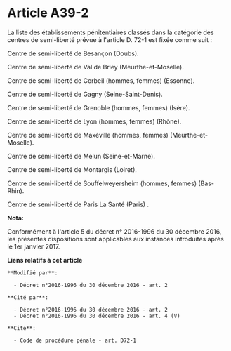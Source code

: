 # Article A39-2

La liste des établissements pénitentiaires classés dans la catégorie des centres de semi-liberté prévue à l'article D. 72-1
est fixée comme suit : 

Centre de semi-liberté de Besançon (Doubs). 

Centre de semi-liberté de Val de Briey (Meurthe-et-Moselle). 

Centre de semi-liberté de Corbeil (hommes, femmes) (Essonne). 

Centre de semi-liberté de Gagny (Seine-Saint-Denis). 

Centre de semi-liberté de Grenoble (hommes, femmes) (Isère). 

Centre de semi-liberté de Lyon (hommes, femmes) (Rhône). 

Centre de semi-liberté de Maxéville (hommes, femmes) (Meurthe-et-Moselle). 

Centre de semi-liberté de Melun (Seine-et-Marne). 

Centre de semi-liberté de Montargis (Loiret).

Centre de semi-liberté de Souffelweyersheim (hommes, femmes) (Bas-Rhin).

Centre de semi-liberté de Paris La Santé (Paris) .

**Nota:**

Conformément à l'article 5 du décret n° 2016-1996 du 30 décembre 2016, les présentes dispositions sont applicables aux
instances introduites après le 1er janvier 2017.

**Liens relatifs à cet article**

	**Modifié par**:

	  - Décret n°2016-1996 du 30 décembre 2016 - art. 2

	**Cité par**:

	  - Décret n°2016-1996 du 30 décembre 2016 - art. 2
	  - Décret n°2016-1996 du 30 décembre 2016 - art. 4 (V)

	**Cite**:

	  - Code de procédure pénale - art. D72-1

